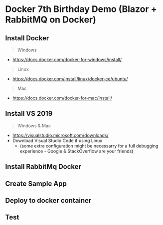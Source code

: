 # Docker 7th Birthday Demo (Blazor + RabbitMQ on Docker)
 
## Install Docker

> Windows
* https://docs.docker.com/docker-for-windows/install/

> Linux
* https://docs.docker.com/install/linux/docker-ce/ubuntu/

> Mac
* https://docs.docker.com/docker-for-mac/install/

## Install VS 2019 
> Windows & Mac
* https://visualstudio.microsoft.com/downloads/
* Download Visual Studio Code if using Linux 
   - (some extra configuration might be necessarry for a full debugging experience - Google & StackOverflow are your friends)

## Install RabbitMq Docker

## Create Sample App

## Deploy to docker container

## Test
